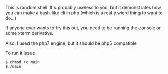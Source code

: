 This is random shell. It's probably useless to you, but it demonstrates how you can make a bash-like cli in
php (which is a really wierd thing to want to do...)

If anyone ever wants to try this out, you need to be running the console or some xterm derivative.

Also, I used the php7 engine, but it should be php5 compatible

To run it issue

~~~~
$ chmod +x main
$./main
~~~~
